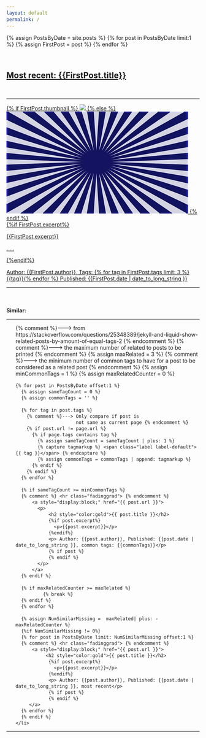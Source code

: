 ```yaml
---
layout: default
permalink: /
---
```


{% assign PostsByDate = site.posts %}
{% for post in PostsByDate limit:1 %}
{% assign FirstPost = post %}
{% endfor %}



<div class="wrapper">
<div>
        <a style="display:block;" href="{{ FirstPost.url }}">
          <p style="text-align:right; font-style:italic; font-size: 90%"></p>
          <div class="left">
          <br>
          <h2>Most recent: {{FirstPost.title}}</h2>
          <br>
          <hr class="fadinggrad">
          </div>
          <div>
            <div>
              {% if FirstPost.thumbnail %}
              <img src="{{ FirstPost.thumbnail }}" />
              {% else %}
              <img src="assets/images/thumb.png" />
              {% endif %}
            </div>
            <div>
              {%if FirstPost.excerpt%}
                <p>{{FirstPost.excerpt}}</p>
                <p> . . . </p>
              {%endif%}
              <p> Author: {{FirstPost.author}}, Tags: {% for tag in FirstPost.tags limit: 3 %} {{tag}}{% endfor %} Published: {{FirstPost.date | date_to_long_string }}</p>
              <hr class="fadinggrad">
            </div>
          </div>
        </a>
</div>


<br>
<h2 style="font-size: 100%" id="padded">Similar:</h2>
<div class="smaller_left">
  <hr class="fadinggrad">
  <ul style="list-style: none;">
    <li>
    {% comment %}---> from https://stackoverflow.com/questions/25348389/jekyll-and-liquid-show-related-posts-by-amount-of-equal-tags-2 {% endcomment %}
    {% comment %}---> the maximum number of related to posts
                      to be printed {% endcomment %}
    {% assign maxRelated = 3 %}
    {% comment %}---> the minimum number of common tags
                      to have for a post to be considered
                      as a related post {% endcomment %}
    {% assign minCommonTags =  1 %}
    {% assign maxRelatedCounter = 0 %}

    {% for post in PostsByDate offset:1 %}
      {% assign sameTagCount = 0 %}
      {% assign commonTags = '' %}

      {% for tag in post.tags %}
        {% comment %}---> Only compare if post is
                          not same as current page {% endcomment %}
        {% if post.url != page.url %}
          {% if page.tags contains tag %}
            {% assign sameTagCount = sameTagCount | plus: 1 %}
            {% capture tagmarkup %} <span class="label label-default">{{ tag }}</span> {% endcapture %}
            {% assign commonTags = commonTags | append: tagmarkup %}
          {% endif %}
        {% endif %}
      {% endfor %}

      {% if sameTagCount >= minCommonTags %}
      {% comment %} <hr class="fadinggrad"> {% endcomment %}
          <a style="display:block;" href="{{ post.url }}">
            <p>
                <h2 style="color:gold">{{ post.title }}</h2>
                {%if post.excerpt%}
                  <p>{{post.excerpt}}</p>
                {%endif%}
                <p> Author: {{post.author}}, Published: {{post.date | date_to_long_string }}, common tags: {{commonTags}}</p>
                {% if post %}
                {% endif %}
            </p>
          </a>
      {% endif %}

      {% if maxRelatedCounter >= maxRelated %}
              {% break %}
      {% endif %}
      {% endfor %}

      {% assign NumSimilarMissing =  maxRelated| plus: -maxRelatedCounter %}
      {%if NumSimilarMissing != 0%}
      {% for post in PostsByDate limit: NumSimilarMissing offset:1 %}
      {% comment %} <hr class="fadinggrad"> {% endcomment %}
          <a style="display:block;" href="{{ post.url }}">
               <h2 style="color:gold">{{ post.title }}</h2>
                {%if post.excerpt%}
                  <p>{{post.excerpt}}</p>
                {%endif%}
                <p> Author: {{post.author}}, Published: {{post.date | date_to_long_string }}, most recent</p>
                {% if post %}
                {% endif %}
         </a>
      {% endfor %}
      {% endif %}
    </li>
  </ul>
  <hr class="fadinggrad">
</div>
</div>
